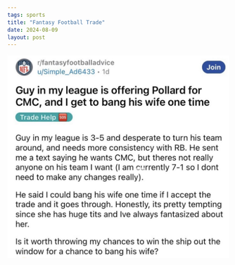 ```yaml
---
tags: sports
title: "Fantasy Football Trade"
date: 2024-08-09
layout: post
---
```




![fantasytrade.png](https://raw.githubusercontent.com/muneer78/muneer78.github.io/master/images/fantasytrade.png)